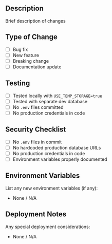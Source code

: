 ## Description
Brief description of changes

## Type of Change
- [ ] Bug fix
- [ ] New feature
- [ ] Breaking change
- [ ] Documentation update

## Testing
- [ ] Tested locally with `USE_TEMP_STORAGE=true`
- [ ] Tested with separate dev database
- [ ] No `.env` files committed
- [ ] No production credentials in code

## Security Checklist
- [ ] No `.env` files in commit
- [ ] No hardcoded production database URLs
- [ ] No production credentials in code
- [ ] Environment variables properly documented

## Environment Variables
List any new environment variables (if any):
- None / N/A

## Deployment Notes
Any special deployment considerations:
- None / N/A

